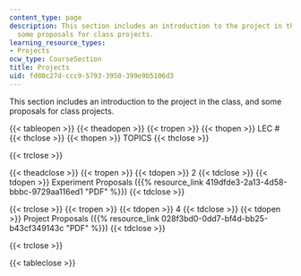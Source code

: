 ```yaml
---
content_type: page
description: This section includes an introduction to the project in the class, and
  some proposals for class projects.
learning_resource_types:
- Projects
ocw_type: CourseSection
title: Projects
uid: fd80c27d-ccc9-5793-3950-399e9b5106d3
---
```


This section includes an introduction to the project in the class, and some proposals for class projects.

{{< tableopen >}}
{{< theadopen >}}
{{< tropen >}}
{{< thopen >}}
LEC #
{{< thclose >}}
{{< thopen >}}
TOPICS
{{< thclose >}}

{{< trclose >}}

{{< theadclose >}}
{{< tropen >}}
{{< tdopen >}}
2
{{< tdclose >}}
{{< tdopen >}}
Experiment Proposals ({{% resource_link 419dfde3-2a13-4d58-bbbc-9729aa116ed1 "PDF" %}})
{{< tdclose >}}

{{< trclose >}}
{{< tropen >}}
{{< tdopen >}}
4
{{< tdclose >}}
{{< tdopen >}}
Project Proposals ({{% resource_link 028f3bd0-0dd7-bf4d-bb25-b43cf349143c "PDF" %}})
{{< tdclose >}}

{{< trclose >}}

{{< tableclose >}}